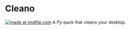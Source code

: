 # Cleano
<a href="https://imgflip.com/gif/2596z6"><img src="https://i.imgflip.com/2596z6.gif" title="made at imgflip.com"/></a>
A Py-pack that cleans your desktop.
